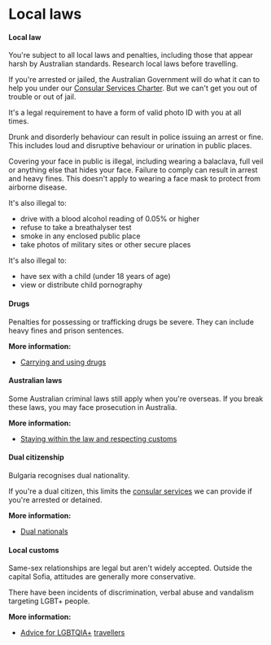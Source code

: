 # Local laws

#### Local law

You're subject to all local laws and penalties, including those that appear harsh by Australian standards. Research local laws before travelling.

If you're arrested or jailed, the Australian Government will do what it can to help you under our [Consular Services Charter](https://www.smartraveller.gov.au/consular-services/consular-services-charter). But we can't get you out of trouble or out of jail.

It's a legal requirement to have a form of valid photo ID with you at all times. 

Drunk and disorderly behaviour can result in police issuing an arrest or fine. This includes loud and disruptive behaviour or urination in public places. 

Covering your face in public is illegal, including wearing a balaclava, full veil or anything else that hides your face. Failure to comply can result in arrest and heavy fines. This doesn't apply to wearing a face mask to protect from airborne disease. 

It's also illegal to:

* drive with a blood alcohol reading of 0.05% or higher
* refuse to take a breathalyser test
* smoke in any enclosed public place
* take photos of military sites or other secure places

It's also illegal to:

* have sex with a child (under 18 years of age)
* view or distribute child pornography

#### Drugs

Penalties for possessing or trafficking drugs be severe. They can include heavy fines and prison sentences.

**More information:**

* [Carrying and using drugs](/before-you-go/laws/drugs "Carrying or using drugs")

#### Australian laws

Some Australian criminal laws still apply when you're overseas. If you break these laws, you may face prosecution in Australia.

**More information:**

* [Staying within the law and respecting customs](/node/159)

#### Dual citizenship

Bulgaria recognises dual nationality.

If you're a dual citizen, this limits the [consular services](/consular-services "Our services") we can provide if you're arrested or detained.

**More information:**

* [Dual nationals](/before-you-go/who-you-are/dual-nationals "Advice for dual nationals")

#### Local customs

Same-sex relationships are legal but aren't widely accepted. Outside the capital Sofia, attitudes are generally more conservative.

There have been incidents of discrimination, verbal abuse and vandalism targeting LGBT+ people.

**More information:**

* [Advice for LGBTQIA+](/before-you-go/who-you-are/LGBTQIA "Advice for LGBTQIA+ travellers") [travellers](/before-you-go/who-you-are/LGBTQIA "Advice for LGBTQIA+ travellers")